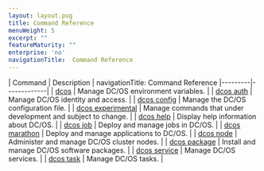 ```yaml
---
layout: layout.pug
title: Command Reference
menuWeight: 5
excerpt: ""
featureMaturity: ""
enterprise: 'no'
navigationTitle:  Command Reference
---
```


<!-- This source repo for this topic is https://github.com/dcos/dcos-docs -->



| Command | Description |
navigationTitle:  Command Reference
|---------|-------------|
| [dcos](/docs/1.9/cli/command-reference/dcos-auth/)   | Manage DC/OS environment variables. |
| [dcos auth](/docs/1.9/cli/command-reference/dcos-auth/)   |  Manage DC/OS identity and access. |
| [dcos config](/docs/1.9/cli/command-reference/dcos-config/) |  Manage the DC/OS configuration file. |
| [dcos experimental](/docs/1.9/cli/command-reference/dcos-experimental/) | Manage commands that under development and subject to change. |
| [dcos help](/docs/1.9/cli/command-reference/dcos-help/)    | Display help information about DC/OS.  |
| [dcos job](/docs/1.9/cli/command-reference/dcos-job/)    | Deploy and manage jobs in DC/OS.  |
| [dcos marathon](/docs/1.9/cli/command-reference/dcos-marathon/)  |  Deploy and manage applications to DC/OS.  |
| [dcos node](/docs/1.9/cli/command-reference/dcos-node/)   |  Administer and manage DC/OS cluster nodes.  |
| [dcos package](/docs/1.9/cli/command-reference/dcos-package/) | Install and manage DC/OS software packages. |
| [dcos service](/docs/1.9/cli/command-reference/dcos-service/)  |  Manage DC/OS services.  |
| [dcos task](/docs/1.9/cli/command-reference/dcos-task/)  |  Manage DC/OS tasks.  |



